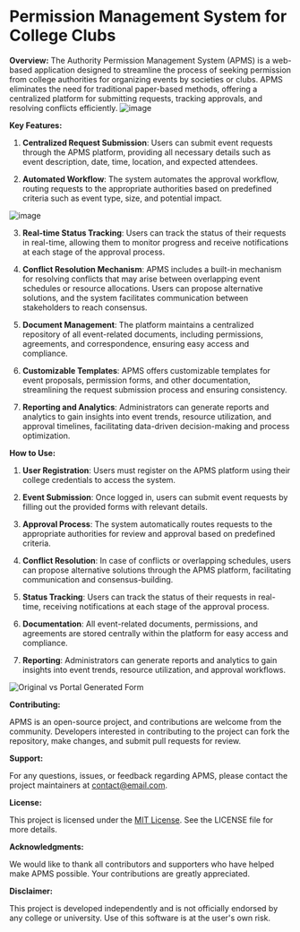 # Permission Management System for College Clubs #

**Overview:**
The Authority Permission Management System (APMS) is a web-based application designed to streamline the process of seeking permission from college authorities for organizing events by societies or clubs. APMS eliminates the need for traditional paper-based methods, offering a centralized platform for submitting requests, tracking approvals, and resolving conflicts efficiently.
![image](https://github.com/user-attachments/assets/313b9d95-538a-45ea-8d21-361081b8fe43)


**Key Features:**

1. **Centralized Request Submission**: Users can submit event requests through the APMS platform, providing all necessary details such as event description, date, time, location, and expected attendees.

2. **Automated Workflow**: The system automates the approval workflow, routing requests to the appropriate authorities based on predefined criteria such as event type, size, and potential impact.

![image](https://github.com/user-attachments/assets/82d102e1-3491-487e-8abf-757168390527)

3. **Real-time Status Tracking**: Users can track the status of their requests in real-time, allowing them to monitor progress and receive notifications at each stage of the approval process.

4. **Conflict Resolution Mechanism**: APMS includes a built-in mechanism for resolving conflicts that may arise between overlapping event schedules or resource allocations. Users can propose alternative solutions, and the system facilitates communication between stakeholders to reach consensus.

5. **Document Management**: The platform maintains a centralized repository of all event-related documents, including permissions, agreements, and correspondence, ensuring easy access and compliance.

6. **Customizable Templates**: APMS offers customizable templates for event proposals, permission forms, and other documentation, streamlining the request submission process and ensuring consistency.

7. **Reporting and Analytics**: Administrators can generate reports and analytics to gain insights into event trends, resource utilization, and approval timelines, facilitating data-driven decision-making and process optimization.

**How to Use:**

1. **User Registration**: Users must register on the APMS platform using their college credentials to access the system.

2. **Event Submission**: Once logged in, users can submit event requests by filling out the provided forms with relevant details.

3. **Approval Process**: The system automatically routes requests to the appropriate authorities for review and approval based on predefined criteria.

4. **Conflict Resolution**: In case of conflicts or overlapping schedules, users can propose alternative solutions through the APMS platform, facilitating communication and consensus-building.

5. **Status Tracking**: Users can track the status of their requests in real-time, receiving notifications at each stage of the approval process.

6. **Documentation**: All event-related documents, permissions, and agreements are stored centrally within the platform for easy access and compliance.

7. **Reporting**: Administrators can generate reports and analytics to gain insights into event trends, resource utilization, and approval workflows.

![Original vs Portal Generated Form](https://github.com/user-attachments/assets/615618e0-e0ff-4333-bb5e-d8d8c31f5bd9)

**Contributing:**

APMS is an open-source project, and contributions are welcome from the community. Developers interested in contributing to the project can fork the repository, make changes, and submit pull requests for review.

**Support:**

For any questions, issues, or feedback regarding APMS, please contact the project maintainers at [contact@email.com](verma.lakshya071@email.com).

**License:**

This project is licensed under the [MIT License](https://opensource.org/licenses/MIT). See the LICENSE file for more details.

**Acknowledgments:**

We would like to thank all contributors and supporters who have helped make APMS possible. Your contributions are greatly appreciated.

**Disclaimer:**

This project is developed independently and is not officially endorsed by any college or university. Use of this software is at the user's own risk.
